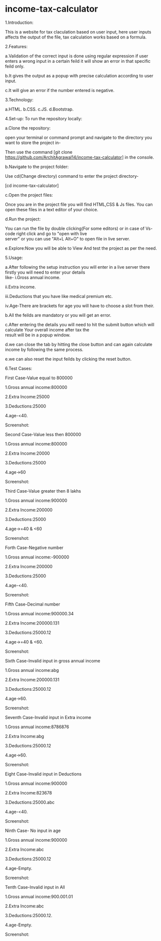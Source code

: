 # income-tax-calculator
1.Introduction:

This is a website for tax claculation based on user input, here user inputs affects the output of the file, 
tax calculation works based on a formula.

2.Features:

a.Validation of the correct input is done using regular expression if user enters a wrong input in a certain feild it will show an error in that specific feild only.

b.It gives the output as a popup with precise calculation according to user input.

c.It will give an error if the number entered is negative. 

3.Technology:

a.HTML.
b.CSS.
c.JS.
d.Bootstrap.

4.Set-up:
To run the repository locally:

a.Clone the repository:

  open your terminal or command prompt and navigate to the directory you want to store the project in-
  
  Then use the command [git clone https://github.com/ArchitAgrawal14/income-tax-calculator] in the console.
  
b.Navigate to the project folder:

  Use cd(Change directory) command to enter the project directory-
  
  [cd income-tax-calculator]
  
c.Open the project files:

  Once you are in the project file you will find HTML,CSS & Js files. You can open these files in a text editor of your        choice.

d.Run the project:

  You can run the file by double clicking(For some editors) or in case of Vs-code right click and go to "open with live   
  server" or you can use "Alt+L Alt+O" to open file in live server.
  
e.Explore:Now you will be able to View And test the project as per the need.

5.Usage:

a.After following the setup instruction you will enter in a live server there firstly you will need to enter your details   
  like-
  i.Gross annual income.
  
  ii.Extra income.
  
  iii.Deductions that you have like medical premium etc.
  
  iv.Age-There are brackets for age you will have to choose a slot from their.
  
b.All the feilds are mandatory or you will get an error.

c.After entering the details you will need to hit the submit button which will calculate Your overall income after tax the   
result will be in a popup window.  

d.we can close the tab by hitting the close button and can again calculate income by following the same process.

e.we can also reset the input feilds by clicking the reset button.

6.Test Cases:

First Case-Value equal to 800000

  1.Gross annual income:800000

  2.Extra Income:25000

  3.Deductions:25000

  4.age-<40.

  Screenshot:

Second Case-Value less then 800000

  1.Gross annual income:800000

  2.Extra Income:20000

  3.Deductions:25000

  4.age->60

  Screenshot:

  
Third Case-Value greater then 8 lakhs

  1.Gross annual income:900000

  2.Extra Income:200000

  3.Deductions:25000

  4.age->=40 & <60

  Screenshot:

  
Forth Case-Negative number

  1.Gross annual income:-900000

  2.Extra Income:200000

  3.Deductions:25000

  4.age-<40.

  Screenshot:


  
Fifth Case-Decimal number

  1.Gross annual income:900000.34

  2.Extra Income:200000.131

  3.Deductions:25000.12

  4.age->=40 & <60.
  
  Screenshot:

  
Sixth Case-Invalid input in gross annual income

  1.Gross annual income:abg

  2.Extra Income:200000.131

  3.Deductions:25000.12

  4.age->60.

  Screenshot:


Seventh Case-Invalid input in Extra income

  1.Gross annual income:8786876

  2.Extra Income:abg

  3.Deductions:25000.12

  4.age->60.

  Screenshot:


Eight Case-Invalid input in Deductions

  1.Gross annual income:900000

  2.Extra Income:823678

  3.Deductions:25000.abc

  4.age-<40.

  Screenshot:

  
Ninth Case- No input in age

  1.Gross annual income:900000

  2.Extra Income:abc

  3.Deductions:25000.12

  4.age-Empty.

  Screenshot:

  
Tenth Case-Invalid input in All

  1.Gross annual income:900.001.01

  2.Extra Income:abc

  3.Deductions:25000.12.
  
  4.age-Empty.

  Screenshot:

  
  
